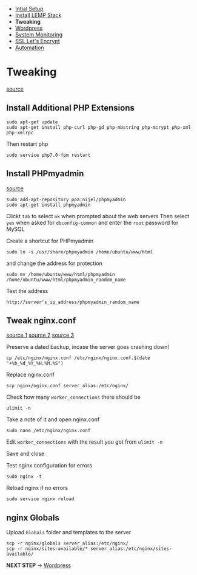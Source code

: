 - [Intial Setup](Initial%20Setup.md)
- [Install LEMP Stack](Install%20LEMP.md)
- **Tweaking**
- [Wordpress](Wordpress.md)
- [System Monitoring](System%20Monitoring.md)
- [SSL Let's Encrypt](SSL%20Let's%20Encrypt.md)
- [Automation](Automation.md)

# Tweaking

[source](https://www.digitalocean.com/community/tutorials/how-to-install-wordpress-with-lemp-on-ubuntu-16-04)

## Install Additional PHP Extensions

```
sudo apt-get update
sudo apt-get install php-curl php-gd php-mbstring php-mcrypt php-xml php-xmlrpc
```

Then restart php
```
sudo service php7.0-fpm restart
```

## Install PHPmyadmin

[source](https://www.digitalocean.com/community/tutorials/how-to-install-and-secure-phpmyadmin-with-nginx-on-an-ubuntu-14-04-server)

```
sudo add-apt-repository ppa:nijel/phpmyadmin
sudo apt-get install phpmyadmin
```

Clickt `tab` to select `ok` when prompted about the web servers
Then select `yes` when asked for `dbconfig-common` and enter the `root` password for MySQL

Create a shortcut for PHPmyadmin
```
sudo ln -s /usr/share/phpmyadmin /home/ubuntu/www/html
```

and change the address for protection
```
sudo mv /home/ubuntu/www/html/phpmyadmin /home/ubuntu/www/html/phpmyadmin_random_name
```

Test the address
```
http://server's_ip_address/phpmyadmin_random_name
```

## Tweak nginx.conf

[source 1](http://www.digitalocean.com/community/tutorials/how-to-optimize-nginx-configuration)
[source 2](https://deliciousbrains.com/hosting-wordpress-yourself-nginx-php-mysql/)
[source 3](https://codex.wordpress.org/Nginx)

Preserve a dated backup, incase the server goes crashing down!
```
cp /etc/nginx/nginx.conf /etc/nginx/nginx.conf.$(date "+%b_%d_%Y_%H.%M.%S")
```

Replace nginx.conf
```
scp nginx/nginx.conf server_alias:/etc/nginx/
```

Check how many `worker_connections` there should be
```
ulimit -n
```

Take a note of it and open nginx.conf
```
sudo nano /etc/nginx/nginx.conf
```

Edit `worker_connections` with the result you got from `ulimit -n`

Save and close

Test nginx configuration for errors
```
sudo nginx -t
```

Reload nginx if no errors
```
sudo service nginx reload
```

## nginx Globals

Upload `Globals` folder and templates to the server

```
scp -r nginx/globals server_alias:/etc/nginx/
scp -r nginx/sites-available/* server_alias:/etc/nginx/sites-available/
```

**NEXT STEP** -> [Wordpress](Wordpress.md)
